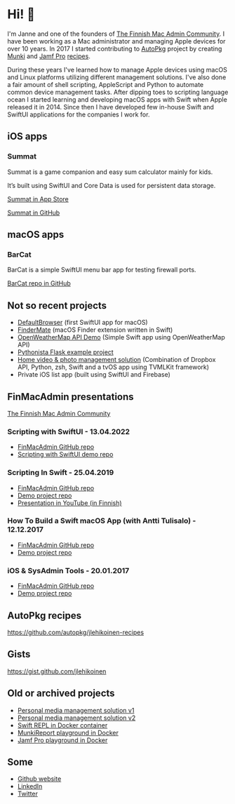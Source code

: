 # Hi! 👋

I'm Janne and one of the founders of [The Finnish Mac Admin Community](http://macadmin.fi). I have been working as a Mac administrator and managing Apple devices for over 10 years. In 2017 I started contributing to [AutoPkg](https://github.com/autopkg) project by creating [Munki](https://github.com/munki/munki) and [Jamf Pro](https://www.jamf.com/products/jamf-pro/) [recipes](https://github.com/autopkg/jlehikoinen-recipes).

During these years I've learned how to manage Apple devices using macOS and Linux platforms utilizing different management solutions. I've also done a fair amount of shell scripting, AppleScript and Python to automate common device management tasks. After dipping toes to scripting language ocean I started learning and developing macOS apps with Swift when Apple released it in 2014. Since then I have developed few in-house Swift and SwiftUI applications for the companies I work for.

## iOS apps

### Summat

Summat is a game companion and easy sum calculator mainly for kids.

It’s built using SwiftUI and Core Data is used for persistent data storage.

[Summat in App Store](https://apps.apple.com/app/summat/id1620488295)

[Summat in GitHub](https://github.com/jlehikoinen/Summat)

## macOS apps

### BarCat

BarCat is a simple SwiftUI menu bar app for testing firewall ports.

[BarCat repo in GitHub](https://github.com/jlehikoinen/barcat)

## Not so recent projects

- [DefaultBrowser](https://github.com/jlehikoinen/DefaultBrowser) (first SwiftUI app for macOS)
- [FinderMate](https://github.com/jlehikoinen/FinderMate) (macOS Finder extension written in Swift)
- [OpenWeatherMap API Demo](https://github.com/jlehikoinen/openweathermap-api-demo) (Simple Swift app using OpenWeatherMap API)
- [Pythonista Flask example project](https://github.com/jlehikoinen/pythonista-flask-example)
- [Home video & photo management solution](https://jlehikoinen.github.io/md/video_and_photo_management.html) (Combination of Dropbox API, Python, zsh, Swift and a tvOS app using TVMLKit framework)
- Private iOS list app (built using SwiftUI and Firebase)

## FinMacAdmin presentations

[The Finnish Mac Admin Community](http://macadmin.fi)

### Scripting with SwiftUI - 13.04.2022

- [FinMacAdmin GitHub repo](https://github.com/macadminfi/finmacadmin2022/tree/main/ScriptingWithSwiftUI-JanneLehikoinen)
- [Scripting with SwiftUI demo repo](https://github.com/jlehikoinen/ScriptingWithSwiftUIDemo)

### Scripting In Swift - 25.04.2019

- [FinMacAdmin GitHub repo](https://github.com/macadminfi/finmacadmin2019_pt1/tree/master/ScriptingInSwift)
- [Demo project repo](https://github.com/jlehikoinen/ScriptingInSwiftDemo)
- [Presentation in YouTube (in Finnish)](https://www.youtube.com/watch?v=DgSa2L2xz6M)

### How To Build a Swift macOS App (with Antti Tulisalo) - 12.12.2017

- [FinMacAdmin GitHub repo](https://github.com/macadminfi/finmacadmin2017_pt2/tree/master/HowToBuildSwiftmacOSApp)
- [Demo project repo](https://github.com/jlehikoinen/DemoApp)

### iOS & SysAdmin Tools - 20.01.2017

- [FinMacAdmin GitHub repo](https://github.com/macadminfi/finmacadmin2017/tree/master/ios_janne_lehikoinen)
- [Demo project repo](https://github.com/jlehikoinen/pythonista-flask-example)

## AutoPkg recipes

https://github.com/autopkg/jlehikoinen-recipes

## Gists

https://gist.github.com/jlehikoinen

## Old or archived projects

- [Personal media management solution v1](https://github.com/jlehikoinen/media-management-helper)
- [Personal media management solution v2](https://github.com/jlehikoinen/db-mover)
- [Swift REPL in Docker container](https://github.com/jlehikoinen/swift-repl)
- [MunkiReport playground in Docker](https://github.com/jlehikoinen/munkireport-playground)
- [Jamf Pro playground in Docker](https://github.com/jlehikoinen/jss-playground)

## Some

- [Github website](https://jlehikoinen.github.io)
- [LinkedIn](https://fi.linkedin.com/in/jlehikoinen)
- [Twitter](https://twitter.com/fatmrcrab) 

